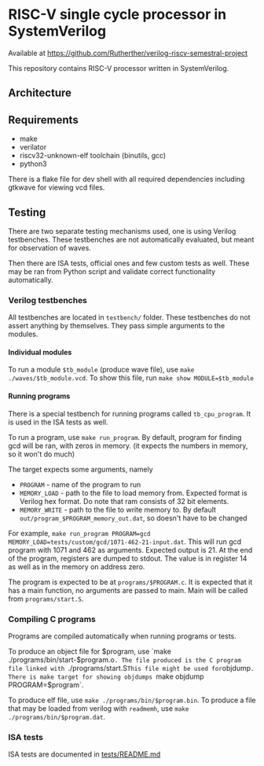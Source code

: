 # RISC-V single cycle processor in SystemVerilog
Available at https://github.com/Rutherther/verilog-riscv-semestral-project

This repository contains RISC-V processor written in SystemVerilog.

## Architecture

## Requirements
- make
- verilator
- riscv32-unknown-elf toolchain (binutils, gcc)
- python3

There is a flake file for dev shell with all required dependencies
including gtkwave for viewing vcd files.

## Testing
There are two separate testing mechanisms used,
one is using Verilog testbenches. These testbenches
are not automatically evaluated, but meant for observation
of waves.

Then there are ISA tests, official ones and few custom tests
as well. These may be ran from Python script and validate correct
functionality automatically.

### Verilog testbenches
All testbenches are located in `testbench/` folder.
These testbenches do not assert anything by themselves.
They pass simple arguments to the modules.

#### Individual modules
To run a module `$tb_module` (produce wave file),
use `make ./waves/$tb_module.vcd`.
To show this file, run
`make show MODULE=$tb_module`

#### Running programs
There is a special testbench for running programs
called `tb_cpu_program`.
It is used in the ISA tests as well.

To run a program, use `make run_program`.
By default, program for finding gcd will be ran,
with zeros in memory. (it expects
the numbers in memory, so it won't do much)

The target expects some arguments, namely
- `PROGRAM` - name of the program to run
- `MEMORY_LOAD` - path to the file to load memory from. Expected format is Verilog hex format. Do note that ram consists of 32 bit elements.
- `MEMORY_WRITE` - path to the file to write memory to. By default `out/program_$PROGRAM_memory_out.dat`, so doesn't have to be changed

For example, `make run_program PROGRAM=gcd MEMORY_LOAD=tests/custom/gcd/1071-462-21-input.dat`.
This will run gcd program with 1071 and 462 as arguments. Expected output is 21.
At the end of the program, registers are dumped to stdout. The value is in register 14 as well
as in the memory on address zero.

The program is expected to be at `programs/$PROGRAM.c`.
It is expected that it has a main function, no arguments are passed to main.
Main will be called from `programs/start.S`.

### Compiling C programs
Programs are compiled automatically when running
programs or tests.

To produce an object file for $program,
use `make ./programs/bin/start-$program.o`.
The file produced is the C program file linked with `./programs/start.S`
This file might be used for `objdump`.
There is make target for showing objdumps
`make objdump PROGRAM=$program`.

To produce elf file, use `make ./programs/bin/$program.bin`.
To produce a file that may be loaded from verilog with `readmemh`,
use `make ./programs/bin/$program.dat`.

### ISA tests
ISA tests are documented in [tests/README.md](tests/README.md)
